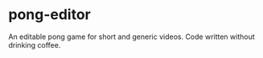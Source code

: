 # pong-editor
An editable pong game for short and generic videos. Code written without drinking coffee.
